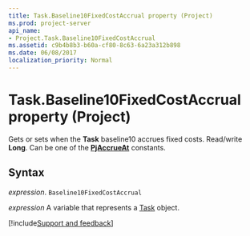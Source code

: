 ```yaml
---
title: Task.Baseline10FixedCostAccrual property (Project)
ms.prod: project-server
api_name:
- Project.Task.Baseline10FixedCostAccrual
ms.assetid: c9b4b8b3-b60a-cf80-8c63-6a23a312b898
ms.date: 06/08/2017
localization_priority: Normal
---
```



# Task.Baseline10FixedCostAccrual property (Project)

Gets or sets when the  **Task** baseline10 accrues fixed costs. Read/write **Long**. Can be one of the **[PjAccrueAt](Project.PjAccrueAt.md)** constants.


## Syntax

_expression_. `Baseline10FixedCostAccrual`

_expression_ A variable that represents a [Task](./Project.Task.md) object.

[!include[Support and feedback](~/includes/feedback-boilerplate.md)]